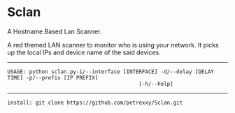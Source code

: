 # Sclan
A Hostname Based Lan Scanner.

A red themed LAN scanner to monitor who is using your network.
It picks up the local IPs and device name of the said devices.



_________________________________________________________________________________________________________
    USAGE: python sclan.py-i/--interface [INTERFACE] -d/--delay [DELAY TIME] -p/--prefix [IP PREFIX]  
                                              [-h/--help]
_________________________________________________________________________________________________________



    install: git clone https://github.com/petrexxy/Sclan.git
